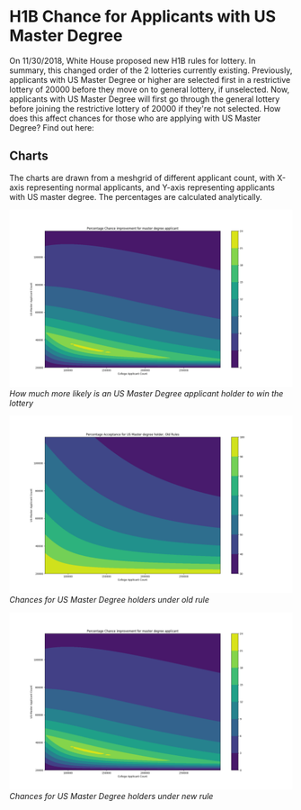 # H1B Chance for Applicants with US Master Degree

On 11/30/2018, White House proposed new H1B rules for lottery. In summary, this changed order of the 2 lotteries currently existing. Previously, applicants with US Master Degree or higher are selected first in a restrictive lottery of 20000 before they move on to general lottery, if unselected. Now, applicants with US Master Degree will first go through the general lottery before joining the restrictive lottery of 20000 if they're not selected. How does this affect chances for those who are applying with US Master Degree? Find out here:

## Charts

The charts are drawn from a meshgrid of different applicant count, with X-axis representing normal applicants, and Y-axis representing applicants with US master degree. The percentages are calculated analytically.

![Improvement](/images/improvement.png)
*How much more likely is an US Master Degree applicant holder to win the lottery*

![Old Chances](/images/old_chances.png)
*Chances for US Master Degree holders under old rule*

![New Chances](/images/improvement.png)
*Chances for US Master Degree holders under new rule*

